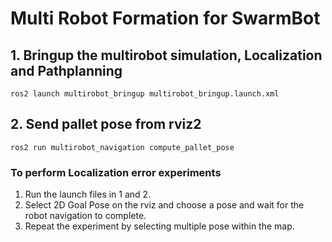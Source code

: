 # Multi Robot Formation for SwarmBot 

## 1. Bringup the multirobot simulation, Localization and Pathplanning
````
ros2 launch multirobot_bringup multirobot_bringup.launch.xml
````
## 2. Send pallet pose from rviz2
````
ros2 run multirobot_navigation compute_pallet_pose
````

### To perform Localization error experiments
1. Run the launch files in 1 and 2.
2. Select 2D Goal Pose on the rviz and choose a pose and wait for the robot navigation to complete.
3. Repeat the experiment by selecting multiple pose within the map.